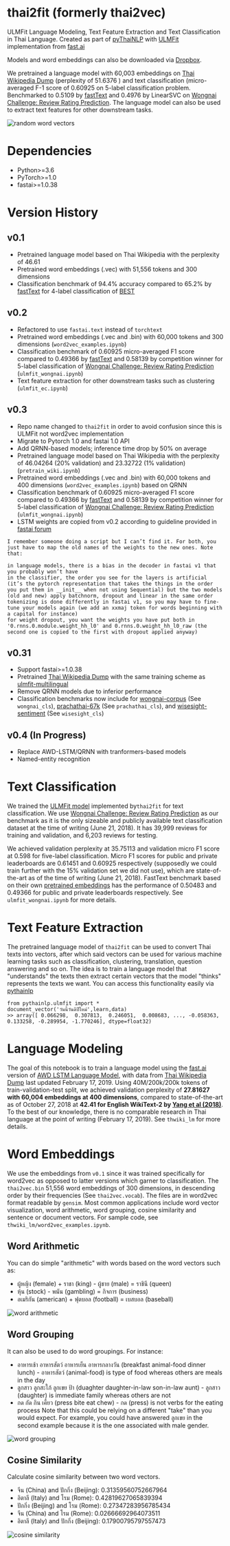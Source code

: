# thai2fit (formerly thai2vec)
ULMFit Language Modeling, Text Feature Extraction and Text Classification in Thai Language.
Created as part of [pyThaiNLP](https://github.com/PyThaiNLP/) with [ULMFit](https://arxiv.org/abs/1801.06146) implementation from [fast.ai](http://nlp.fast.ai/classification/2018/05/15/introducting-ulmfit.html)

Models and word embeddings can also be downloaded via [Dropbox](https://www.dropbox.com/sh/lgd8wf5h0eoehzr/AACD0ZnpOiMKQq1N94WmfV-Va?dl=1).

We pretrained a language model with 60,003 embeddings on [Thai Wikipedia Dump](https://dumps.wikimedia.org/thwiki/latest/thwiki-latest-pages-articles.xml.bz2) (perplexity of 51.6376 ) and text classification (micro-averaged F-1 score of 0.60925 on 5-label classification problem. Benchmarked to 0.5109 by [fastText](fasttext.cc) and 0.4976 by LinearSVC on [Wongnai Challenge: Review Rating Prediction](https://www.kaggle.com/c/wongnai-challenge-review-rating-prediction). The language model can also be used to extract text features for other downstream tasks.

![random word vectors](https://github.com/cstorm125/thai2fit/blob/master/images/random.png?raw=true)

# Dependencies
* Python>=3.6
* PyTorch>=1.0
* fastai>=1.0.38

# Version History

## v0.1

* Pretrained language model based on Thai Wikipedia with the perplexity of 46.61
* Pretrained word embeddings (.vec) with 51,556 tokens and 300 dimensions
* Classification benchmark of 94.4% accuracy compared to 65.2% by [fastText](https://fasttext.cc/) for 4-label classification of [BEST](https://thailang.nectec.or.th/best/)

## v0.2

* Refactored to use `fastai.text` instead of `torchtext`
* Pretrained word embeddings (.vec and .bin) with 60,000 tokens and 300 dimensions (`word2vec_examples.ipynb`)
* Classification benchmark of 0.60925 micro-averaged F1 score compared to 0.49366 by [fastText](https://fasttext.cc/) and 0.58139 by competition winner for 5-label classification of [Wongnai Challenge: Review Rating Prediction](https://www.kaggle.com/c/wongnai-challenge-review-rating-prediction) (`ulmfit_wongnai.ipynb`)
* Text feature extraction for other downstream tasks such as clustering (`ulmfit_ec.ipynb`)

## v0.3
* Repo name changed to `thai2fit` in order to avoid confusion since this is ULMFit not word2vec implementation
* Migrate to Pytorch 1.0 and fastai 1.0 API
* Add QRNN-based models; inference time drop by 50% on average
* Pretrained language model based on Thai Wikipedia with the perplexity of 46.04264 (20% validation) and 23.32722 (1% validation) (`pretrain_wiki.ipynb`)
* Pretrained word embeddings (.vec and .bin) with 60,000 tokens and 400 dimensions (`word2vec_examples.ipynb`) based on QRNN
* Classification benchmark of 0.60925 micro-averaged F1 score compared to 0.49366 by [fastText](https://fasttext.cc/) and 0.58139 by competition winner for 5-label classification of [Wongnai Challenge: Review Rating Prediction](https://www.kaggle.com/c/wongnai-challenge-review-rating-prediction) (`ulmfit_wongnai.ipynb`)
* LSTM weights are copied from v0.2 according to guideline provided in [fastai forum](https://forums.fast.ai/t/migrate-ulmfit-weights-trained-using-fastai-0-7-to-fastai-1-0/35100)
```
I remember someone doing a script but I can’t find it. For both, you just have to map the old names of the weights to the new ones. Note that:

in language models, there is a bias in the decoder in fastai v1 that you probably won’t have
in the classifier, the order you see for the layers is artificial (it’s the pytorch representation that takes the things in the order you put them in __init__ when not using Sequential) but the two models (old and new) apply batchnorm, dropout and linear in the same order
tokenizing is done differently in fastai v1, so you may have to fine-tune your models again (we add an xxmaj token for words beginning with a capital for instance)
for weight dropout, you want the weights you have put both in '0.rnns.0.module.weight_hh_l0' and 0.rnns.0.weight_hh_l0_raw (the second one is copied to the first with dropout applied anyway)
```

## v0.31
* Support fastai>=1.0.38
* Pretrained [Thai Wikipedia Dump](https://dumps.wikimedia.org/thwiki/latest/thwiki-latest-pages-articles.xml.bz2) with the same training scheme as [ulmfit-multilingual](https://github.com/n-waves/ulmfit-multilingual)
* Remove QRNN models due to inferior performance
* Classification benchmarks now include for [wongnai-corpus](https://github.com/wongnai/wongnai-corpus) (See `wongnai_cls`), [prachathai-67k](https://github.com/PyThaiNLP/prachathai-67k) (See `prachathai_cls`), and [wisesight-sentiment](https://github.com/cstorm125/wisesight-sentiment) (See `wisesight_cls`)

## v0.4 (In Progress)
* Replace AWD-LSTM/QRNN with tranformers-based models
* Named-entity recognition

# Text Classification

We trained the [ULMFit model](https://arxiv.org/abs/1801.06146) implemented by`thai2fit` for text classification. We use [Wongnai Challenge: Review Rating Prediction](https://www.kaggle.com/c/wongnai-challenge-review-rating-prediction) as our benchmark as it is the only sizeable and publicly available text classification dataset at the time of writing (June 21, 2018). It has 39,999 reviews for training and validation, and 6,203 reviews for testing. 

We achieved validation perplexity at 35.75113 and validation micro F1 score at 0.598 for five-label classification. Micro F1 scores for public and private leaderboards are 0.61451 and 0.60925 respectively (supposedly we could train further with the 15% validation set we did not use), which are state-of-the-art as of the time of writing (June 21, 2018). FastText benchmark based on their own [pretrained embeddings](https://github.com/facebookresearch/fastText/blob/master/pretrained-vectors.md) has the performance of 0.50483 and 0.49366 for public and private leaderboards respectively. See `ulmfit_wongnai.ipynb` for more details.

# Text Feature Extraction

The pretrained language model of `thai2fit` can be used to convert Thai texts into vectors, after which said vectors can be used for various machine learning tasks such as classification, clustering, translation, question answering and so on. The idea is to train a language model that "understands" the texts then extract certain vectors that the model "thinks" represents the texts we want. You can access this functionality easily via [pythainlp](https://github.com/pyThaiNLP/pythainlp/)

```
from pythainlp.ulmfit import *
document_vector('วันนี้วันดีปีใหม่',learn,data)
>> array([ 0.066298,  0.307813,  0.246051,  0.008683, ..., -0.058363,  0.133258, -0.289954, -1.770246], dtype=float32)
```

# Language Modeling


The goal of this notebook is to train a language model using the [fast.ai](http://www.fast.ai/) version of [AWD LSTM Language Model](https://arxiv.org/abs/1708.02182), with data from [Thai Wikipedia Dump](https://dumps.wikimedia.org/thwiki/latest/thwiki-latest-pages-articles.xml.bz2) last updated February 17, 2019. Using 40M/200k/200k tokens of train-validation-test split, we achieved validation perplexity of **27.81627 with 60,004 embeddings at 400 dimensions**, compared to state-of-the-art as of October 27, 2018 at **42.41 for English WikiText-2 by [Yang et al (2018)](https://arxiv.org/abs/1711.03953)**. To the best of our knowledge, there is no comparable research in Thai language at the point of writing (February 17, 2019). See `thwiki_lm` for more details.

# Word Embeddings

We use the embeddings from `v0.1` since it was trained specifically for word2vec as opposed to latter versions which garner to classification. The `thai2vec.bin` 51,556 word embeddings of 300 dimensions, in descending order by their frequencies (See `thai2vec.vocab`). The files are in word2vec format readable by `gensim`. Most common applications include word vector visualization, word arithmetic, word grouping, cosine similarity and sentence or document vectors. For sample code, see `thwiki_lm/word2vec_examples.ipynb`.

## Word Arithmetic

You can do simple "arithmetic" with words based on the word vectors such as:
* ผู้หญิง (female) + ราชา (king) - ผู้ชาย (male) = ราชินี (queen)
* หุ้น (stock) - พนัน (gambling) = กิจการ (business)
* อเมริกัน (american) + ฟุตบอล (football) = เบสบอล (baseball)

![word arithmetic](https://github.com/cstorm125/thai2fit/blob/master/images/word_arithematic_queen.png?raw=true)

## Word Grouping

It can also be used to do word groupings. For instance:
* อาหารเช้า อาหารสัตว์ อาหารเย็น อาหารกลางวัน (breakfast animal-food dinner lunch) - อาหารสัตว์ (animal-food) is type of food whereas others are meals in the day
* ลูกสาว ลูกสะใภ้ ลูกเขย ป้า (duaghter daughter-in-law son-in-law aunt) - ลูกสาว (daughter) is immediate family whereas others are not
* กด กัด กิน เคี้ยว (press bite eat chew) - กด (press) is not verbs for the eating process
Note that this could be relying on a different "take" than you would expect. For example, you could have answered ลูกเขย in the second example because it  is the one associated with male gender.

![word grouping](https://github.com/cstorm125/thai2fit/blob/master/images/doesnt_match1.png?raw=true)

## Cosine Similarity

Calculate cosine similarity between two word vectors.

* จีน (China) and ปักกิ่ง (Beijing): 0.31359560752667964
* อิตาลี (Italy) and โรม (Rome): 0.42819627065839394
* ปักกิ่ง (Beijing) and โรม (Rome): 0.27347283956785434
* จีน (China) and โรม (Rome): 0.02666692964073511
* อิตาลี (Italy) and ปักกิ่ง (Beijing): 0.17900795797557473

![cosine similarity](https://github.com/cstorm125/thai2fit/blob/master/images/cosin_sim_arrows.png?raw=true)



